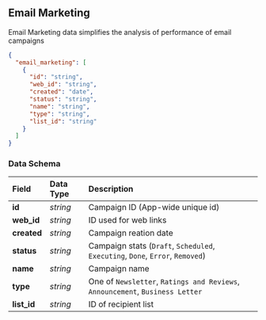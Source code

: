 ## Email Marketing

Email Marketing data simplifies the analysis of performance of email campaigns

```json
{
  "email_marketing": [
    {
      "id": "string",
      "web_id": "string",
      "created": "date",
      "status": "string",
      "name": "string",
      "type": "string",
      "list_id": "string"
    }
  ]
}
```

### Data Schema

| Field                  | Data Type | Description                                                         |
| :--------------------- | :-------- | :-------------------------------------------------------------------|
| **id**                   | *string*  | Campaign ID (App-wide unique id)                                       |
| **web_id**               | *string*  | ID used for web links                                             |
| **created**              | *string*  | Campaign reation date                                            |
| **status**               | *string*  | Campaign stats (`Draft`, `Scheduled`, `Executing`, `Done`, `Error`, `Removed`)|
| **name**                 | *string*  | Campaign name                                                    |
| **type**                 | *string*  | One of `Newsletter`, `Ratings and Reviews`, `Announcement`, `Business Letter` |
| **list_id**              | *string*  | ID of recipient list                                             |
